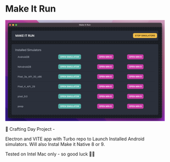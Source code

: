 # Make It Run

<img src='assets/example.png'/>

🧰 Crafting Day Project -

Electron and VITE app with Turbo repo to Launch Installed Android simulators. Will also Instal Make it Native 8 or 9.

Tested on Intel Mac only - so good luck 🤷‍♀️
